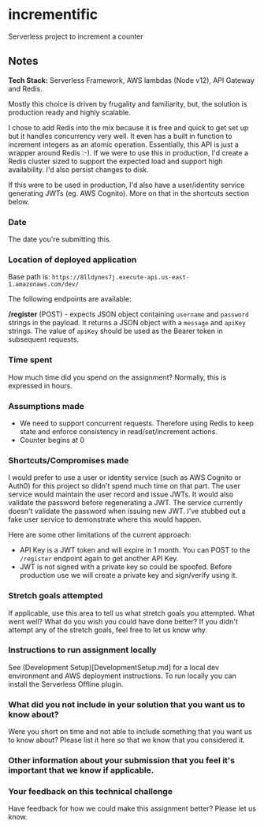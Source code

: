 # incrementific
Serverless project to increment a counter

## Notes
**Tech Stack:** Serverless Framework, AWS lambdas (Node v12), API Gateway and Redis.

Mostly this choice is driven by frugality and familiarity, but, the solution is production ready and highly scalable.

I chose to add Redis into the mix because it is free and quick to get set up but it handles concurrency very well. It even has a built in function to increment integers as an atomic operation. Essentially, this API is just a wrapper around Redis :-). If we were to use this in production, I'd create a Redis cluster sized to support the expected load and support high availability. I'd also persist changes to disk.

If this were to be used in production, I'd also have a user/identity service generating JWTs (eg. AWS Cognito). More on that in the shortcuts section below.

### Date
The date you're submitting this.

### Location of deployed application
Base path is: `https://8lldynes7j.execute-api.us-east-1.amazonaws.com/dev/`

The following endpoints are available:

**/register** (POST) - expects JSON object containing `username` and `password` strings in the payload.
It returns a JSON object with a `message` and `apiKey` strings. The value of `apiKey` should be used as the Bearer token in subsequent requests.

### Time spent
How much time did you spend on the assignment? Normally, this is expressed in hours.

### Assumptions made
- We need to support concurrent requests. Therefore using Redis to keep state and enforce consistency in read/set/increment actions.
- Counter begins at 0

### Shortcuts/Compromises made
I would prefer to use a user or identity service (such as AWS Cognito or Auth0) for this project so didn't spend much time on that part.
The user service would maintain the user record and issue JWTs. It would also validate the password before regenerating a JWT. The service currently doesn't validate the password when issuing new JWT. I've stubbed out a fake user service to demonstrate where this would happen.

Here are some other limitations of the current approach:
- API Key is a JWT token and will expire in 1 month. You can POST to the `/register` endpoint again to get another API Key.
- JWT is not signed with a private key so could be spoofed. Before production use we will create a private key and sign/verify using it.

### Stretch goals attempted
If applicable, use this area to tell us what stretch goals you attempted. What went well? What do you wish you
could have done better? If you didn't attempt any of the stretch goals, feel free to let us know why.

### Instructions to run assignment locally
See (Development Setup)[DevelopmentSetup.md] for a local dev environment and AWS deployment instructions. To run locally you can install the Serverless Offline plugin.

### What did you not include in your solution that you want us to know about?
Were you short on time and not able to include something that you want us to know
about? Please list it here so that we know that you considered it.

### Other information about your submission that you feel it's important that we know if applicable.

### Your feedback on this technical challenge
Have feedback for how we could make this assignment better? Please let us know.


